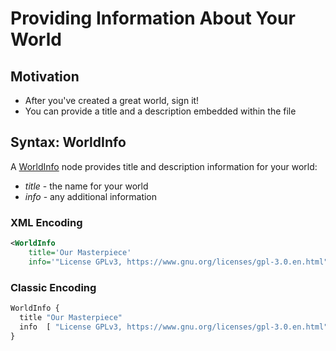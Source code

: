 # Providing Information About Your World

## Motivation

- After you've created a great world, sign it!
- You can provide a title and a description embedded within the file

## Syntax: WorldInfo

A [WorldInfo](https://www.web3d.org/documents/specifications/19775-1/V3.3/Part01/components/core.html#WorldInfo) node provides title and description information for your world:

- *title* - the name for your world
- *info* - any additional information

### XML Encoding

```xml
<WorldInfo
    title='Our Masterpiece'
    info='"License GPLv3, https://www.gnu.org/licenses/gpl-3.0.en.html"'/>
```

### Classic Encoding

```js
WorldInfo {
  title "Our Masterpiece"
  info  [ "License GPLv3, https://www.gnu.org/licenses/gpl-3.0.en.html" ]
}
```
